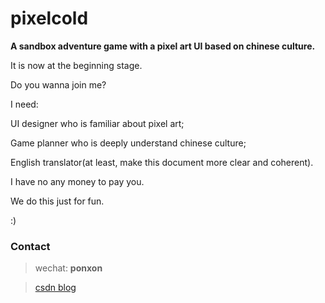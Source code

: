 # pixelcold
**A sandbox adventure game with a pixel art UI based on chinese culture.**

It is now at the beginning stage.

Do you wanna join me?

I need:

UI designer who is familiar about pixel art;

Game planner who is deeply understand chinese culture;

English translator(at least, make this document more clear and coherent).

I have no any money to pay you.

We do this just for fun.

:)

### Contact

>wechat: **ponxon**

>[csdn blog](https://blog.csdn.net/foomow)

